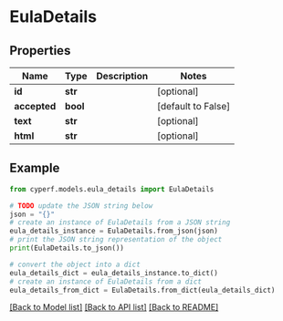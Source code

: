 # EulaDetails


## Properties

Name | Type | Description | Notes
------------ | ------------- | ------------- | -------------
**id** | **str** |  | [optional] 
**accepted** | **bool** |  | [default to False]
**text** | **str** |  | [optional] 
**html** | **str** |  | [optional] 

## Example

```python
from cyperf.models.eula_details import EulaDetails

# TODO update the JSON string below
json = "{}"
# create an instance of EulaDetails from a JSON string
eula_details_instance = EulaDetails.from_json(json)
# print the JSON string representation of the object
print(EulaDetails.to_json())

# convert the object into a dict
eula_details_dict = eula_details_instance.to_dict()
# create an instance of EulaDetails from a dict
eula_details_from_dict = EulaDetails.from_dict(eula_details_dict)
```
[[Back to Model list]](../README.md#documentation-for-models) [[Back to API list]](../README.md#documentation-for-api-endpoints) [[Back to README]](../README.md)


